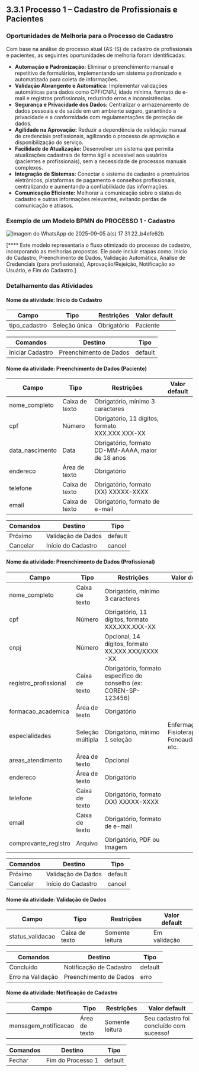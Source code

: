 ## 3.3.1 Processo 1 – Cadastro de Profissionais e Pacientes

### Oportunidades de Melhoria para o Processo de Cadastro

Com base na análise do processo atual (AS-IS) de cadastro de profissionais e pacientes, as seguintes oportunidades de melhoria foram identificadas:

*   **Automação e Padronização:** Eliminar o preenchimento manual e repetitivo de formulários, implementando um sistema padronizado e automatizado para coleta de informações.
*   **Validação Abrangente e Automática:** Implementar validações automáticas para dados como CPF/CNPJ, idade mínima, formato de e-mail e registros profissionais, reduzindo erros e inconsistências.
*   **Segurança e Privacidade dos Dados:** Centralizar o armazenamento de dados pessoais e de saúde em um ambiente seguro, garantindo a privacidade e a conformidade com regulamentações de proteção de dados.
*   **Agilidade na Aprovação:** Reduzir a dependência de validação manual de credenciais profissionais, agilizando o processo de aprovação e disponibilização do serviço.
*   **Facilidade de Atualização:** Desenvolver um sistema que permita atualizações cadastrais de forma ágil e acessível aos usuários (pacientes e profissionais), sem a necessidade de processos manuais complexos.
*   **Integração de Sistemas:** Conectar o sistema de cadastro a prontuários eletrônicos, plataformas de pagamento e conselhos profissionais, centralizando e aumentando a confiabilidade das informações.
*   **Comunicação Eficiente:** Melhorar a comunicação sobre o status do cadastro e outras informações relevantes, evitando perdas de comunicação e atrasos.

### Exemplo de um Modelo BPMN do PROCESSO 1 - Cadastro

![Imagem do WhatsApp de 2025-09-05 à(s) 17 31 22_b4efe62b](https://github.com/user-attachments/assets/98d3f1ee-450c-489c-90cd-6096d121d3e2)


[**** Este modelo representaria o fluxo otimizado do processo de cadastro, incorporando as melhorias propostas. Ele pode incluir etapas como: Início do Cadastro, Preenchimento de Dados, Validação Automática, Análise de Credenciais (para profissionais), Aprovação/Rejeição, Notificação ao Usuário, e Fim do Cadastro.]

### Detalhamento das Atividades

#### Nome da atividade: Início do Cadastro

| Campo | Tipo | Restrições | Valor default |
|---|---|---|---|
| tipo_cadastro | Seleção única | Obrigatório | Paciente |

| Comandos | Destino | Tipo |
|---|---|---|
| Iniciar Cadastro | Preenchimento de Dados | default |

#### Nome da atividade: Preenchimento de Dados (Paciente)

| Campo | Tipo | Restrições | Valor default |
|---|---|---|---|
| nome_completo | Caixa de texto | Obrigatório, mínimo 3 caracteres | |
| cpf | Número | Obrigatório, 11 dígitos, formato XXX.XXX.XXX-XX | |
| data_nascimento | Data | Obrigatório, formato DD-MM-AAAA, maior de 18 anos | |
| endereco | Área de texto | Obrigatório | |
| telefone | Caixa de texto | Obrigatório, formato (XX) XXXXX-XXXX | |
| email | Caixa de texto | Obrigatório, formato de e-mail | |

| Comandos | Destino | Tipo |
|---|---|---|
| Próximo | Validação de Dados | default |
| Cancelar | Início do Cadastro | cancel |

#### Nome da atividade: Preenchimento de Dados (Profissional)

| Campo | Tipo | Restrições | Valor default |
|---|---|---|---|
| nome_completo | Caixa de texto | Obrigatório, mínimo 3 caracteres | |
| cpf | Número | Obrigatório, 11 dígitos, formato XXX.XXX.XXX-XX | |
| cnpj | Número | Opcional, 14 dígitos, formato XX.XXX.XXX/XXXX-XX | |
| registro_profissional | Caixa de texto | Obrigatório, formato específico do conselho (ex: COREN-SP-123456) | |
| formacao_academica | Área de texto | Obrigatório | |
| especialidades | Seleção múltipla | Obrigatório, mínimo 1 seleção | Enfermagem, Fisioterapia, Fonoaudiologia, etc. |
| areas_atendimento | Área de texto | Opcional | |
| endereco | Área de texto | Obrigatório | |
| telefone | Caixa de texto | Obrigatório, formato (XX) XXXXX-XXXX | |
| email | Caixa de texto | Obrigatório, formato de e-mail | |
| comprovante_registro | Arquivo | Obrigatório, PDF ou Imagem | |

| Comandos | Destino | Tipo |
|---|---|---|
| Próximo | Validação de Dados | default |
| Cancelar | Início do Cadastro | cancel |

#### Nome da atividade: Validação de Dados

| Campo | Tipo | Restrições | Valor default |
|---|---|---|---|
| status_validacao | Caixa de texto | Somente leitura | Em validação |

| Comandos | Destino | Tipo |
|---|---|---|
| Concluído | Notificação de Cadastro | default |
| Erro na Validação | Preenchimento de Dados | erro |

#### Nome da atividade: Notificação de Cadastro

| Campo | Tipo | Restrições | Valor default |
|---|---|---|---|
| mensagem_notificacao | Área de texto | Somente leitura | Seu cadastro foi concluído com sucesso! |

| Comandos | Destino | Tipo |
|---|---|---|
| Fechar | Fim do Processo 1 | default |
